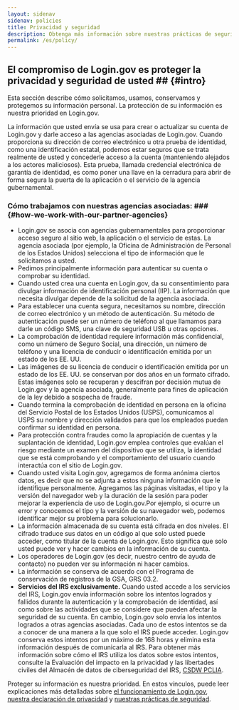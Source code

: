 ```yaml
---
layout: sidenav
sidenav: policies
title: Privacidad y seguridad
description: Obtenga más información sobre nuestras prácticas de seguridad y privacidad
permalink: /es/policy/
---
```

## El compromiso de Login.gov es proteger la privacidad y seguridad de usted ## {#intro}

Esta sección describe cómo solicitamos, usamos, conservamos y protegemos su información personal. La protección de su información es nuestra prioridad en Login.gov.

La información que usted envía se usa para crear o actualizar su cuenta de Login.gov y darle acceso a las agencias asociadas de Login.gov. Cuando proporciona su dirección de correo electrónico u otra prueba de identidad, como una identificación estatal, podemos estar seguros que se trata realmente de usted y concederle acceso a la cuenta (manteniendo alejados a los actores maliciosos). Esta prueba, llamada credencial electrónica de garantía de identidad, es como poner una llave en la cerradura para abrir de forma segura la puerta de la aplicación o el servicio de la agencia gubernamental.

### Cómo trabajamos con nuestras agencias asociadas: ### {#how-we-work-with-our-partner-agencies}

* Login.gov se asocia con agencias gubernamentales para proporcionar acceso seguro al sitio web, la aplicación o el servicio de estas. La agencia asociada (por ejemplo, la Oficina de Administración de Personal de los Estados Unidos) selecciona el tipo de información que le solicitamos a usted.
* Pedimos principalmente información para autenticar su cuenta o comprobar su identidad.
* Cuando usted crea una cuenta en Login.gov, da su consentimiento para divulgar información de identificación personal (IIP). La información que necesita divulgar depende de la solicitud de la agencia asociada.
* Para establecer una cuenta segura, necesitamos su nombre, dirección de correo electrónico y un método de autenticación. Su método de autenticación puede ser un número de teléfono al que llamamos para darle un código SMS, una clave de seguridad USB u otras opciones.
* La comprobación de identidad requiere información más confidencial, como un número de Seguro Social, una dirección, un número de teléfono y una licencia de conducir o identificación emitida por un estado de los EE. UU.
* Las imágenes de su licencia de conducir o identificación emitida por un estado de los EE. UU. se conservan por dos años en un formato cifrado. Estas imágenes solo se recuperan y descifran por decisión mutua de Login.gov y la agencia asociada, generalmente para fines de aplicación de la ley debido a sospecha de fraude.
* Cuando termina la comprobación de identidad en persona en la oficina del Servicio Postal de los Estados Unidos (USPS), comunicamos al USPS su nombre y dirección validados para que los empleados puedan confirmar su identidad en persona.
* Para protección contra fraudes como la apropiación de cuentas y la suplantación de identidad, Login.gov emplea controles que evalúan el riesgo mediante un examen del dispositivo que se utiliza, la identidad que se está comprobando y el comportamiento del usuario cuando interactúa con el sitio de Login.gov.
* Cuando usted visita Login.gov, agregamos de forma anónima ciertos datos, es decir que no se adjunta a estos ninguna información que le identifique personalmente. Agregamos las páginas visitadas, el tipo y la versión del navegador web y la duración de la sesión para poder mejorar la experiencia de uso de Login.gov.Por ejemplo, si ocurre un error y conocemos el tipo y la versión de su navegador web, podemos identificar mejor su problema para solucionarlo.
* La información almacenada de su cuenta está cifrada en dos niveles. El cifrado traduce sus datos en un código al que solo usted puede acceder, como titular de la cuenta de Login.gov. Esto significa que solo usted puede ver y hacer cambios en la información de su cuenta.
* Los operadores de Login.gov (es decir, nuestro centro de ayuda de contacto) no pueden ver su información ni hacer cambios.
* La información se conserva de acuerdo con el Programa de conservación de registros de la GSA, GRS 03.2.
* **Servicios del IRS exclusivamente.** Cuando usted accede a los servicios del IRS, Login.gov envía información sobre los intentos logrados y fallidos durante la autenticación y la comprobación de identidad, así como sobre las actividades que se considere que pueden afectar la seguridad de su cuenta. En cambio, Login.gov solo envía los intentos logrados a otras agencias asociadas. Cada uno de estos intentos se da a conocer de una manera a la que solo el IRS puede acceder. Login.gov conserva estos intentos por un máximo de 168 horas y elimina esta información después de comunicarla al IRS. Para obtener más información sobre cómo el IRS utiliza los datos sobre estos intentos, consulte la Evaluación del impacto en la privacidad y las libertades civiles del Almacén de datos de ciberseguridad del IRS, [CSDW PCLIA](https://www.irs.gov/pub/irs-pia/csdw-pia.pdf).

Proteger su información es nuestra prioridad. En estos vínculos, puede leer explicaciones más detalladas sobre [el funcionamiento de Login.gov](/policy/how-does-it-work/), [nuestra declaración de privacidad](/policy/our-privacy-act-statement/) y [nuestras prácticas de seguridad](/policy/our-security-practices/).
